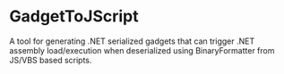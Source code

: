 # GadgetToJScript
A tool for generating .NET serialized gadgets that can trigger .NET assembly load/execution when deserialized using BinaryFormatter from JS/VBS based scripts.
